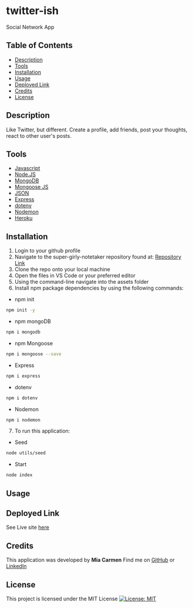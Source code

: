 # twitter-ish
Social Network App

## Table of Contents

- [Description](#description)
- [Tools](#tools)
- [Installation](#installation)
- [Usage](#usage)
- [Deployed Link](#deployedlink)
- [Credits](#credits)
- [License](#License)


## Description

Like Twitter, but different. Create a profile, add friends, post your thoughts, react to other user's posts. 

## Tools

* [Javascript](https://developer.mozilla.org/en-US/docs/Web/JavaScript)
* [Node.JS](https://nodejs.org/en/)
* [MongoDB](https://www.mongodb.com/)
* [Mongoose JS](https://mongoosejs.com/docs/)
* [JSON](https://www.npmjs.com/package/json)
* [Express](https://www.npmjs.com/package/express)
* [dotenv](https://www.npmjs.com/package/dotenv)
* [Nodemon](https://www.npmjs.com/package/nodemon)
* [Heroku](https://www.heroku.com/nodejs)


## Installation

1. Login to your github profile
2. Navigate to the super-girly-notetaker repository found at: [Repository Link](https://github.com/Miacarmen/twitter-ish)
3. Clone the repo onto your local machine
4. Open the files in VS Code or your preferred editor
5. Using the command-line navigate into the assets folder
6. Install npm package dependencies by using the following commands:

* npm init 
```bash
npm init -y
```

* npm mongoDB
```bash
npm i mongodb
```

* npm Mongoose 
```bash
npm i mongoose --save
```

* Express
```bash
npm i express
```
* dotenv
```bash
npm i dotenv
```
* Nodemon 
```bash
npm i nodemon
```

7. To run this application:

* Seed
```bash
node utils/seed
```

* Start
```bash
node index
```


## Usage

## Deployed Link

See Live site [here](https://miacarmen.github.io/twitter-ish/)


## Credits

This application was developed by **Mia Carmen**
Find me on [GitHub](https://github.com/Miacarmen) 
or [LinkedIn](https://www.linkedin.com/in/mia-carmen-7750a6b8/)


## License 

This project is licensed under the MIT License 
[![License: MIT](https://img.shields.io/badge/License-MIT-blue.svg)](https://opensource.org/licenses/MIT)